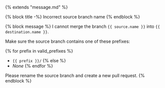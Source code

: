 {% extends "message.md" %}

{% block title -%}
Incorrect source branch name
{% endblock %}

{% block message %}
I cannot merge the branch `{{ source.name }}` into
`{{ destination.name }}`.

Make sure the source branch contains one of these prefixes:

{% for prefix in valid_prefixes %}
* `{{ prefix }}/`
{% else %}
* *None*
{% endfor %}

Please rename the source branch and create a new pull request.
{% endblock %}
